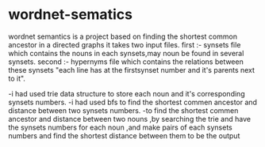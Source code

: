 # wordnet-sematics
wordnet semantics is a project based on finding the shortest common ancestor in a directed graphs 
it takes two input files. 
first :- synsets file which contains the nouns in each synsets,may noun be found in several synsets.
second :- hypernyms file which contains the relations between these synsets "each line has at the firstsynset number and it's parents next to it".

-i had used trie data structure to store  each noun and it's  corresponding  synsets numbers. 
-i had used bfs to find the shortest commen ancestor and distance between two synsets numbers. 
-to find  the shortest commen ancestor and distance between two nouns ,by searching the trie and have the synsets numbers for each noun
,and make pairs of each synsets numbers and find the shortest distance between them to be the output  
